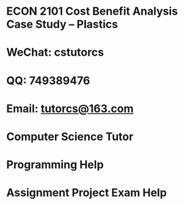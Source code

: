 # ECON 2101 Cost Benefit Analysis Case Study – Plastics
# WeChat: cstutorcs

# QQ: 749389476

# Email: tutorcs@163.com

# Computer Science Tutor

# Programming Help

# Assignment Project Exam Help
